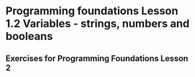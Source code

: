 # Programming foundations Lesson 1.2 Variables - strings, numbers and booleans

## Exercises for Programming Foundations Lesson 2
